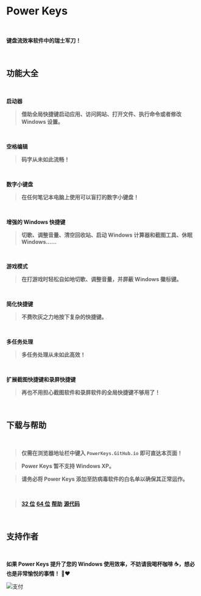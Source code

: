 ﻿<br>

# Power Keys

<br>

**键盘流效率软件中的瑞士军刀！**

<br>

## 功能大全

<br>

**启动器**

>**借助全局快捷键启动应用、访问网站、打开文件、执行命令或者修改 Windows 设置。**

<br>

**空格编辑**

>**码字从未如此流畅！**

<br>

**数字小键盘**

>**在任何笔记本电脑上使用可以盲打的数字小键盘！**

<br>

**增强的 Windows 快捷键**

>**切歌、调整音量、清空回收站、启动 Windows 计算器和截图工具、休眠 Windows……**

<br>

**游戏模式**

>**在打游戏时轻松自如地切歌、调整音量，并屏蔽 Windows 徽标键。**

<br>

**简化快捷键**

>**不费吹灰之力地按下复杂的快捷键。**

<br>

**多任务处理**

>**多任务处理从未如此高效！**

<br>

**扩展截图快捷键和录屏快捷键**

>**再也不用担心截图软件和录屏软件的全局快捷键不够用了！**

<br>

## 下载与帮助

<br>

> **仅需在浏览器地址栏中键入 `PowerKeys.GitHub.io` 即可直达本页面！**

> **Power Keys 暂不支持 Windows XP。**

> **请务必将 Power Keys 添加至防病毒软件的白名单以确保其正常运作。**

<br>

>[**32 位**](https://github.com/szzhiyang/PerfectWindows/raw/master/Power-Keys/Power-Keys-x86.exe)   [**64 位**](https://github.com/szzhiyang/PerfectWindows/raw/master/Power-Keys/Power-Keys-x64.exe) [**帮助**](https://github.com/szzhiyang/PerfectWindows/wiki/Power-Keys) [**源代码**](https://github.com/szzhiyang/PerfectWindows/tree/master/Power-Keys)

<br>


## 支持作者

<br>

**如果 Power Keys 提升了您的 Windows 使用效率，不妨请我喝杯咖啡 :coffee:，想必也是非常愉悦的事情！** :pray::heart:

![支付](https://github.com/szzhiyang/Pics/raw/master/PerfectWindows/Pay.jpg)

